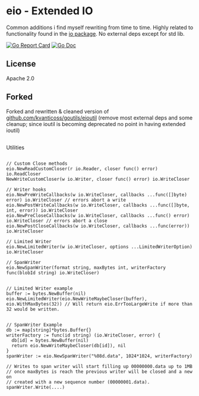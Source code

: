 # eio - Extended IO
Common additions i find myself rewriting from time to time. Highly related to functionality found in the [io package](https://golang.org/pkg/io). No external deps except for std lib.

[![Go Report Card](https://goreportcard.com/badge/github.com/zatte/eio?style=flat-square)](https://goreportcard.com/report/github.com/zatte/eio)
[![Go Doc](https://img.shields.io/badge/godoc-reference-blue.svg?style=flat-square)](https://pkg.go.dev/github.com/zatte/eio)

## License
Apache 2.0

## Forked
Forked and rewritten & cleaned version of [github.com/kvanticoss/goutils/eioutil](https://github.com/kvanticoss/goutils/tree/master/writerfactory)
(remove most external deps and some cleanup; since ioutil is becoming deprecated no point in having extended ioutil)

##
Utilities

```golang

// Custom Close methods
eio.NewReadCustomCloser(r io.Reader, closer func() error) io.ReadCloser
NewWriteCustomCloser(w io.Writer, closer func() error) io.WriteCloser

// Writer hooks
eio.NewPreWriteCallbacks(w io.WriteCloser, callbacks ...func([]byte) error) io.WriteCloser // errors abort a write
eio.NewPostWriteCallbacks(w io.WriteCloser, callbacks ...func([]byte, int, error)) io.WriteCloser
eio.NewPreCloseCallbacks(w io.WriteCloser, callbacks ...func() error) io.WriteCloser // errors abort a close
eio.NewPostCloseCallbacks(w io.WriteCloser, callbacks ...func(error)) io.WriteCloser

// Limited Writer
eio.NewLimitedWriter(w io.WriteCloser, options ...LimitedWriterOption) io.WriteCloser

// SpanWriter
eio.NewSpanWriter(format string, maxBytes int, writerFactory func(blobId string) io.WriteCloser)


// Limited Writer example
buffer := bytes.NewBuffer(nil)
eio.NewLimitedWriter(eio.NewWriteMaybeCloser(buffer), eio.WithMaxBytes(32)) // Will return eio.ErrTooLargeWrite if more than 32 would be written.


// SpanWriter Example
db := map[string]*bytes.Buffer{}
writerFactory := func(id string) (io.WriteCloser, error) {
  db[id] = bytes.NewBuffer(nil)
  return eio.NewWriteMaybeCloser(db[id]), nil
}
spanWriter := eio.NewSpanWriter("%08d.data", 1024*1024, writerFactory)

// Writes to span writer will start filling up 00000000.data up to 1MB
// once maxBytes is reach the previous writer will be closed and a new on
// created with a new sequence number (00000001.data).
spanWriter.Write(....)
```
